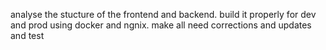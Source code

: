 analyse the stucture of the frontend and backend.
build it properly for dev and prod using docker and ngnix.
make all need corrections and updates and test